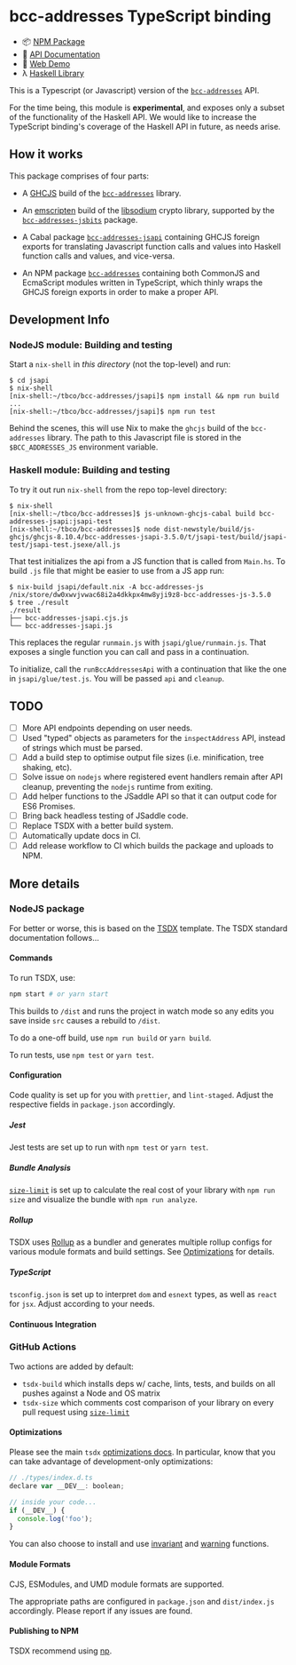 # bcc-addresses TypeScript binding

- 📦 [NPM Package](https://www.npmjs.com/package/bcc-addresses)
- 📗 [API Documentation](https://The-Blockchain-Company.github.io/bcc-addresses/typescript/)
- 🎇 [Web Demo](https://The-Blockchain-Company.github.io/bcc-addresses/demo/)
- λ [Haskell Library](https://The-Blockchain-Company.github.io/bcc-addresses/haddock/)

This is a Typescript (or Javascript) version of the
[`bcc-addresses`](https://github.com/The-Blockchain-Company/bcc-addresses)
API.

For the time being, this module is **experimental**, and exposes only
a subset of the functionality of the Haskell API. We would like to
increase the TypeScript binding's coverage of the Haskell API in
future, as needs arise.

## How it works

This package comprises of four parts:

 * A [GHCJS](https://github.com/ghcjs/ghcjs) build of the
   [`bcc-addresses`](../core/bcc-addresses.cabal) library.

 * An [emscripten](https://emscripten.org/) build of the
   [libsodium](https://github.com/The-Blockchain-Company/libsodium) crypto library,
   supported by the [`bcc-addresses-jsbits`](../jsbits/bcc-addresses-jsbits.cabal) package.

 * A Cabal package [`bcc-addresses-jsapi`](./bcc-addresses-jsapi.cabal)
   containing GHCJS foreign exports for translating Javascript
   function calls and values into Haskell function calls and values,
   and vice-versa.

 * An NPM package [`bcc-addresses`](./package.json) containing both
   CommonJS and EcmaScript modules written in TypeScript, which thinly
   wraps the GHCJS foreign exports in order to make a proper API.

## Development Info

### NodeJS module: Building and testing

Start a `nix-shell` in *this directory* (not the top-level) and run:

```shell
$ cd jsapi
$ nix-shell
[nix-shell:~/tbco/bcc-addresses/jsapi]$ npm install && npm run build
...
[nix-shell:~/tbco/bcc-addresses/jsapi]$ npm run test
```

Behind the scenes, this will use Nix to make the `ghcjs` build of the `bcc-addresses` library. The path to this Javascript file is stored in the `$BCC_ADDRESSES_JS` environment variable.

### Haskell module: Building and testing

To try it out run `nix-shell` from the repo top-level directory:

```shell
$ nix-shell
[nix-shell:~/tbco/bcc-addresses]$ js-unknown-ghcjs-cabal build bcc-addresses-jsapi:jsapi-test
[nix-shell:~/tbco/bcc-addresses]$ node dist-newstyle/build/js-ghcjs/ghcjs-8.10.4/bcc-addresses-jsapi-3.5.0/t/jsapi-test/build/jsapi-test/jsapi-test.jsexe/all.js
```

That test initializes the api from a JS function that is called from `Main.hs`. To build `.js` file that might be easier to use from a JS app run:

```shell
$ nix-build jsapi/default.nix -A bcc-addresses-js
/nix/store/dw0xwvjvwac68i2a4dkkpx4mw8yji9z8-bcc-addresses-js-3.5.0
$ tree ./result
./result
├── bcc-addresses-jsapi.cjs.js
└── bcc-addresses-jsapi.js
```

This replaces the regular `runmain.js` with `jsapi/glue/runmain.js`. That exposes a single function you can call and pass in a continuation.

To initialize, call the `runBccAddressesApi` with a continuation that like the one in `jsapi/glue/test.js`. You will be passed `api` and `cleanup`.

## TODO

- [ ] More API endpoints depending on user needs.
- [ ] Used "typed" objects as parameters for the `inspectAddress` API, instead of strings which must be parsed.
- [ ] Add a build step to optimise output file sizes (i.e. minification, tree shaking, etc).
- [ ] Solve issue on `nodejs` where registered event handlers remain after API cleanup, preventing the `nodejs` runtime from exiting.
- [ ] Add helper functions to the JSaddle API so that it can output code for ES6 Promises.
- [ ] Bring back headless testing of JSaddle code.
- [ ] Replace TSDX with a better build system.
- [ ] Automatically update docs in CI.
- [ ] Add release workflow to CI which builds the package and uploads to NPM.

## More details

### NodeJS package

For better or worse, this is based on the
[TSDX](https://github.com/palmerhq/tsdx) template. The TSDX standard
documentation follows...

#### Commands

To run TSDX, use:

```bash
npm start # or yarn start
```

This builds to `/dist` and runs the project in watch mode so any edits you save inside `src` causes a rebuild to `/dist`.

To do a one-off build, use `npm run build` or `yarn build`.

To run tests, use `npm test` or `yarn test`.

#### Configuration

Code quality is set up for you with `prettier`, and `lint-staged`. Adjust the respective fields in `package.json` accordingly.

##### Jest

Jest tests are set up to run with `npm test` or `yarn test`.

##### Bundle Analysis

[`size-limit`](https://github.com/ai/size-limit) is set up to calculate the real cost of your library with `npm run size` and visualize the bundle with `npm run analyze`.

##### Rollup

TSDX uses [Rollup](https://rollupjs.org) as a bundler and generates multiple rollup configs for various module formats and build settings. See [Optimizations](#optimizations) for details.

##### TypeScript

`tsconfig.json` is set up to interpret `dom` and `esnext` types, as well as `react` for `jsx`. Adjust according to your needs.

#### Continuous Integration

### GitHub Actions

Two actions are added by default:

- `tsdx-build` which installs deps w/ cache, lints, tests, and builds on all pushes against a Node and OS matrix
- `tsdx-size` which comments cost comparison of your library on every pull request using [`size-limit`](https://github.com/ai/size-limit)

#### Optimizations

Please see the main `tsdx` [optimizations docs](https://github.com/palmerhq/tsdx#optimizations). In particular, know that you can take advantage of development-only optimizations:

```js
// ./types/index.d.ts
declare var __DEV__: boolean;

// inside your code...
if (__DEV__) {
  console.log('foo');
}
```

You can also choose to install and use [invariant](https://github.com/palmerhq/tsdx#invariant) and [warning](https://github.com/palmerhq/tsdx#warning) functions.

#### Module Formats

CJS, ESModules, and UMD module formats are supported.

The appropriate paths are configured in `package.json` and `dist/index.js` accordingly. Please report if any issues are found.

#### Publishing to NPM

TSDX recommend using [np](https://github.com/sindresorhus/np).

